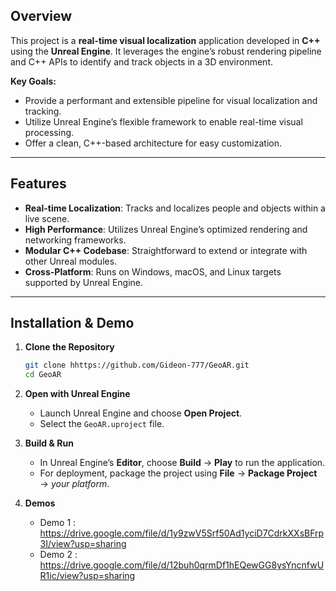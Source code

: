 ## Overview
This project is a **real-time visual localization** application developed in **C++** using the **Unreal Engine**. It leverages the engine’s robust rendering pipeline and C++ APIs to identify and track objects in a 3D environment.

**Key Goals:**
- Provide a performant and extensible pipeline for visual localization and tracking.
- Utilize Unreal Engine’s flexible framework to enable real-time visual processing.
- Offer a clean, C++-based architecture for easy customization.

---

## Features
- **Real-time Localization**: Tracks and localizes people and objects within a live scene.  
- **High Performance**: Utilizes Unreal Engine’s optimized rendering and networking frameworks.  
- **Modular C++ Codebase**: Straightforward to extend or integrate with other Unreal modules.  
- **Cross-Platform**: Runs on Windows, macOS, and Linux targets supported by Unreal Engine.

---

## Installation & Demo
1. **Clone the Repository**  
   ```bash
   git clone hhttps://github.com/Gideon-777/GeoAR.git
   cd GeoAR
   ```

2. **Open with Unreal Engine**  
   - Launch Unreal Engine and choose **Open Project**.
   - Select the `GeoAR.uproject` file.

3. **Build & Run**  
   - In Unreal Engine’s **Editor**, choose **Build** → **Play** to run the application.
   - For deployment, package the project using **File** → **Package Project** → *your platform*.

4. **Demos**  
   - Demo 1 : https://drive.google.com/file/d/1y9zwV5Srf50Ad1yciD7CdrkXXsBFrp3I/view?usp=sharing
   - Demo 2 : https://drive.google.com/file/d/12buh0qrmDf1hEQewGG8ysYncnfwUR1ic/view?usp=sharing
